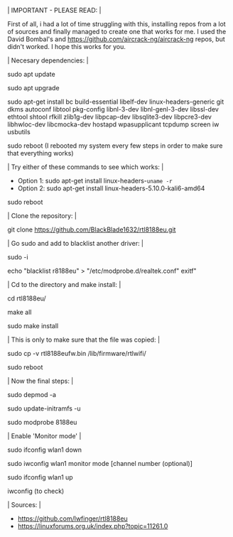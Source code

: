 


| IMPORTANT - PLEASE READ: |

First of all, i had a lot of time struggling with this, installing repos from a lot of sources and finally managed to create one that works for me.
I used the David Bombal's and https://github.com/aircrack-ng/aircrack-ng repos, but didn't worked. I hope this works for you.



| Necesary dependencies: |

sudo apt update

sudo apt upgrade

sudo apt-get install bc build-essential libelf-dev linux-headers-generic git dkms autoconf libtool pkg-config libnl-3-dev libnl-genl-3-dev libssl-dev ethtool shtool rfkill zlib1g-dev libpcap-dev libsqlite3-dev libpcre3-dev libhwloc-dev libcmocka-dev hostapd wpasupplicant tcpdump screen iw usbutils

sudo reboot (I rebooted my system every few steps in order to make sure that everything works)


| Try either of these commands to see which works: |

* Option 1: sudo apt-get install linux-headers-`uname -r`
* Option 2: sudo apt-get install linux-headers-5.10.0-kali6-amd64

sudo reboot


| Clone the repository: |

git clone https://github.com/BlackBlade1632/rtl8188eu.git


| Go sudo and add to blacklist another driver: |

sudo -i

echo "blacklist r8188eu" > "/etc/modprobe.d/realtek.conf"
exitf"


| Cd to the directory and make install: |

cd rtl8188eu/

make all

sudo make install


| This is only to make sure that the file was copied: |

sudo cp -v rtl8188eufw.bin /lib/firmware/rtlwifi/

sudo reboot


| Now the final steps: |

sudo depmod -a

sudo update-initramfs -u

sudo modprobe 8188eu


| Enable 'Monitor mode' |

sudo ifconfig wlan1 down

sudo iwconfig wlan1 monitor mode [channel number (optional)]

sudo ifconfig wlan1 up

iwconfig (to check)

| Sources: |

* https://github.com/lwfinger/rtl8188eu 
* https://linuxforums.org.uk/index.php?topic=11261.0
